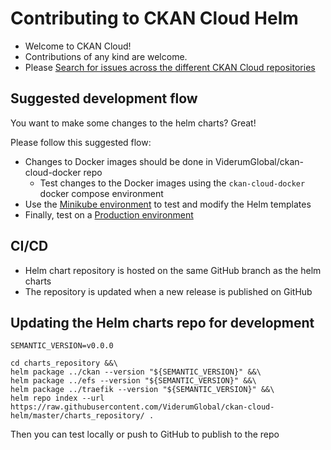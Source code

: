 # Contributing to CKAN Cloud Helm

* Welcome to CKAN Cloud!
* Contributions of any kind are welcome.
* Please [Search for issues across the different CKAN Cloud repositories](https://github.com/search?q=repo%3AViderumGlobal%2Fckan-cloud-docker+repo%3AViderumGlobal%2Fckan-cloud-helm+repo%3AViderumGlobal%2Fckan-cloud-cluster&type=Issues)

## Suggested development flow

You want to make some changes to the helm charts? Great!

Please follow this suggested flow:

* Changes to Docker images should be done in ViderumGlobal/ckan-cloud-docker repo
  * Test changes to the Docker images using the `ckan-cloud-docker` docker compose environment
* Use the [Minikube environment](QUICKSTART_MINIKUBE.md) to test and modify the Helm templates
* Finally, test on a [Production environment](QUICKSTART_PRODUCTION.md)

## CI/CD

* Helm chart repository is hosted on the same GitHub branch as the helm charts
* The repository is updated when a new release is published on GitHub

## Updating the Helm charts repo for development

```
SEMANTIC_VERSION=v0.0.0

cd charts_repository &&\
helm package ../ckan --version "${SEMANTIC_VERSION}" &&\
helm package ../efs --version "${SEMANTIC_VERSION}" &&\
helm package ../traefik --version "${SEMANTIC_VERSION}" &&\
helm repo index --url https://raw.githubusercontent.com/ViderumGlobal/ckan-cloud-helm/master/charts_repository/ .
```

Then you can test locally or push to GitHub to publish to the repo

